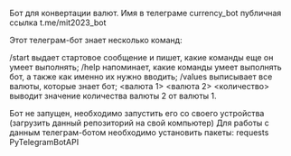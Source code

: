 Бот для конвертации валют. Имя в телеграме currency_bot публичная ссылка t.me/mit2023_bot

Этот телеграм-бот знает несколько команд:

/start выдает стартовое сообщение и пишет, какие команды еще он умеет выполнять;
/help напоминает, какие команды умеет выполнять бот, а также как именно их нужно вводить;
/values выписывает все валюты, которые знает бот;
<валюта 1> <валюта 2> <количество> выводит значение количества валюты 2 от валюты 1.

Бот не запущен, необходимо запустить его со своего устройства (загрузить данный репозиторий на свой компьютер) 
Для работы с данным телеграм-ботом необходимо установить пакеты:
requests 
PyTelegramBotAPI 
